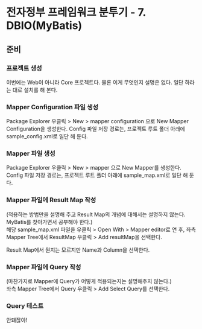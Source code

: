 # 전자정부 프레임워크 분투기 - 7. DBIO(MyBatis)
## 준비
### 프로젝트 생성
이번에는 Web이 아니라 Core 프로젝트다. 물론 이게 무엇인지 설명은 없다. 일단 하라는 대로 설치를 해 본다.  

### Mapper Configuration 파일 생성
Package Explorer 우클릭 > New > mapper configuration 으로 New Mapper Configuration을 생성한다. Config 파일 저장 경로는, 프로젝트 루트 폴더 아래에 sample_config.xml로 일단 해 둔다. 

### Mapper 파일 생성
Package Explorer 우클릭 > New > mapper 으로 New Mapper를 생성한다. Config 파일 저장 경로는, 프로젝트 루트 폴더 아래에 sample_map.xml로 일단 해 둔다.  

### Mapper 파일에 Result Map 작성
(적용하는 방법만을 설명해 주고 Result Map의 개념에 대해서는 설명하지 않는다. MyBatis를 찾아가면서 공부해야 한다.)  
해당 sample_map.xml 파일을 우클릭 > Open With > Mapper editor로 연 후, 좌측 Mapper Tree에서 ResultMap 우클릭 > Add resultMap을 선택한다.

Result Map에서 뭔지는 모르지만 Name과 Column을 선택한다.

### Mapper 파일에 Query 작성
(마찬가지로 Mapper에 Query가 어떻게 적용되는지는 설명해주지 않는다.)  
좌측 Mapper Tree에서 Query 우클릭 > Add Select Query를 선택한다.

### Query 테스트
안돼잖아!
